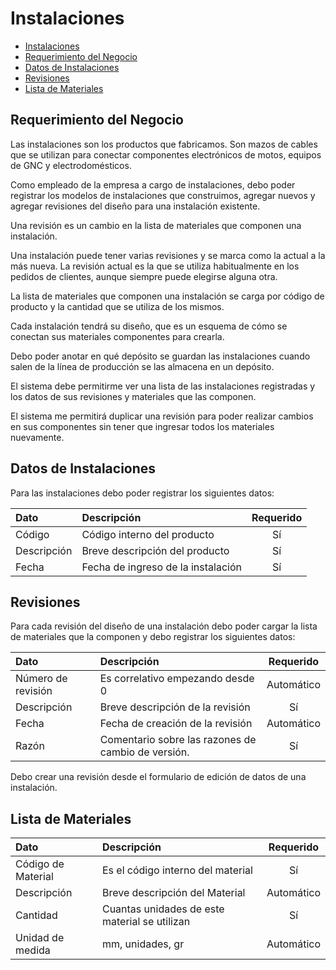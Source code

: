 # Instalaciones

<a name='Instalaciones'></a>
 
 - [Instalaciones](#instalaciones)
 - [Requerimiento del Negocio](#requerimiento-del-negocio)
 - [Datos de Instalaciones](#datos-de-instalaciones)
 - [Revisiones](#revisiones)
 - [Lista de Materiales](#lista-de-materiales)

<a name='requerimiento-del-negocio'></a>

## Requerimiento del Negocio
 
Las instalaciones son los productos que fabricamos. Son mazos de cables que se utilizan para conectar componentes electrónicos de motos, equipos de GNC y electrodomésticos.

Como empleado de la empresa a cargo de instalaciones, debo poder registrar los modelos de instalaciones que construimos, agregar nuevos y agregar revisiones del diseño para una instalación existente.

Una revisión es un cambio en la lista de materiales que componen una instalación. 

Una instalación puede tener varias revisiones y se marca como la actual a la más nueva. La revisión actual es la que se utiliza habitualmente en los pedidos de clientes, aunque siempre puede elegirse alguna otra.

La lista de materiales que componen una instalación se carga por código de producto y la cantidad que se utiliza de los mismos.

Cada instalación tendrá su diseño, que es un esquema de cómo se conectan sus materiales componentes para crearla.

Debo poder anotar en qué depósito se guardan las instalaciones cuando  salen de la línea de producción se las almacena en un depósito.  

El sistema debe permitirme ver una lista de las instalaciones registradas y los datos de sus revisiones y materiales que las componen.

El sistema me permitirá duplicar una revisión para poder realizar cambios en sus componentes sin tener que ingresar todos los materiales nuevamente.


<a name='datos-de-instalaciones'></a>

## Datos de Instalaciones

Para las instalaciones debo poder registrar los siguientes datos:

| Dato | Descripción | Requerido |
|:-- | :----- | :--: |
| Código | Código interno del producto | Sí |
| Descripción | Breve descripción del producto | Sí |
| Fecha | Fecha de ingreso de la instalación | Sí |


<a name='revisones'></a>

## Revisiones 

Para cada revisión del diseño de una instalación debo poder cargar la lista de materiales que la componen y debo registrar los siguientes datos:

| Dato | Descripción | Requerido |
| :--  | :------ |:--:|
| Número de revisión | Es correlativo empezando desde 0 | Automático |
| Descripción | Breve descripción de la revisión | Sí |
| Fecha | Fecha de creación de la revisión | Automático |
| Razón | Comentario sobre las razones de cambio de versión. | Sí |

Debo crear una revisión desde el formulario de edición de datos de una instalación.


<a name='lista-de-materiales'></a>

## Lista de Materiales

| Dato | Descripción | Requerido |
| :-- | :------ | :--: |
| Código de Material | Es el código interno del material | Sí |
| Descripción | Breve descripción del Material | Automático |
| Cantidad | Cuantas unidades de este material se utilizan | Sí |
| Unidad de medida | mm, unidades, gr | Automático |







